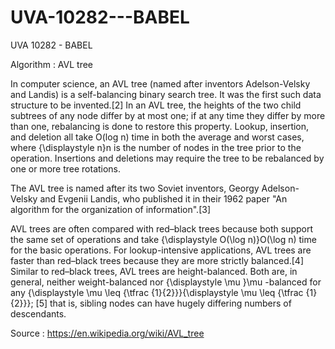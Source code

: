 # UVA-10282---BABEL
UVA 10282 - BABEL

Algorithm : AVL tree

In computer science, an AVL tree (named after inventors Adelson-Velsky and Landis) is a self-balancing binary search tree. 
It was the first such data structure to be invented.[2] In an AVL tree, the heights of the two child subtrees of any node differ by at most one; 
if at any time they differ by more than one, rebalancing is done to restore this property. 
Lookup, insertion, and deletion all take O(log n) time in both the average and worst cases, where {\displaystyle n}n is the number of nodes in the tree prior to the operation. 
Insertions and deletions may require the tree to be rebalanced by one or more tree rotations.

The AVL tree is named after its two Soviet inventors, Georgy Adelson-Velsky and Evgenii Landis, who published it in their 1962 paper "An algorithm for the organization of information".[3]

AVL trees are often compared with red–black trees because both support the same set of operations and take {\displaystyle O(\log n)}O(\log n) time for the basic operations. 
For lookup-intensive applications, AVL trees are faster than red–black trees because they are more strictly balanced.[4] 
Similar to red–black trees, AVL trees are height-balanced. 
Both are, in general, neither weight-balanced nor {\displaystyle \mu }\mu -balanced for any {\displaystyle \mu \leq {\tfrac {1}{2}}}{\displaystyle \mu \leq {\tfrac {1}{2}}};
[5] that is, sibling nodes can have hugely differing numbers of descendants.

Source : https://en.wikipedia.org/wiki/AVL_tree
